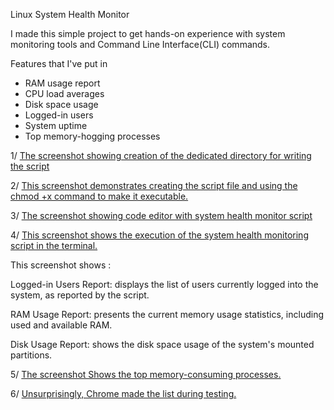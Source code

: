  Linux System Health Monitor

I made this simple project to get hands-on experience with system monitoring tools and Command Line Interface(CLI) commands. 

Features that I've put in 

-  RAM usage report
-  CPU load averages
-  Disk space usage
-  Logged-in users
-  System uptime
-  Top memory-hogging processes
  
1/ [The screenshot showing creation of the dedicated directory for writing the script](screenshots/Creating_Directories.png)

2/ [This screenshot demonstrates creating the script file and using the chmod +x command to make it executable.](screenshots/Creating_the_Script_File_and_Setting_Executable_Permission.png)

3/ [The screenshot showing code editor with system health monitor script](screenshots/Writing_of_the_script.png)

4/ [This screenshot shows the execution of the system health monitoring script in the terminal.](screenshots/Running_the_Script.png)

This screenshot shows : 

Logged-in Users Report: displays the list of users currently logged into the system, as reported by the script. 

RAM Usage Report: presents the current memory usage statistics, including used and available RAM.

Disk Usage Report: shows the disk space usage of the system's mounted partitions.        

5/ [The screenshot Shows the top memory-consuming processes.](screenshots/Top_5_Memory_Using_Processes(1).png)

6/ [Unsurprisingly, Chrome made the list during testing.](screenshots/Top_5_Memory_Using_Processes(2).png)
